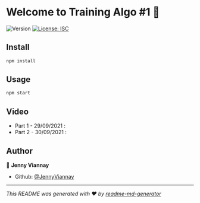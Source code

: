 # Welcome to Training Algo #1 👋
![Version](https://img.shields.io/badge/version-1.0.0-blue.svg?cacheSeconds=2592000)
[![License: ISC](https://img.shields.io/badge/License-ISC-yellow.svg)](#)

## Install

```sh
npm install
```

## Usage

```sh
npm start
```
## Video

* Part 1 - 29/09/2021 : [](https://jmp.sh/K4Gth2q)
* Part 2 - 30/09/2021 : [](https://jmp.sh/MZnHSC7)

## Author

👤 **Jenny Viannay**

* Github: [@JennyViannay](https://github.com/JennyViannay)

***
_This README was generated with ❤️ by [readme-md-generator](https://github.com/kefranabg/readme-md-generator)_